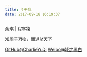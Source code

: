 ```yaml
---
title: 关于我
date: 2017-09-18 16:19:37
---
```

余琪 | 程序猿

知周乎万物，而道济天下

[GitHub@CharlieYuQi](https://github.com/CharlieYuQi)
[Weibo@域之黑白](http://www.weibo.com/weixinbuyi)

